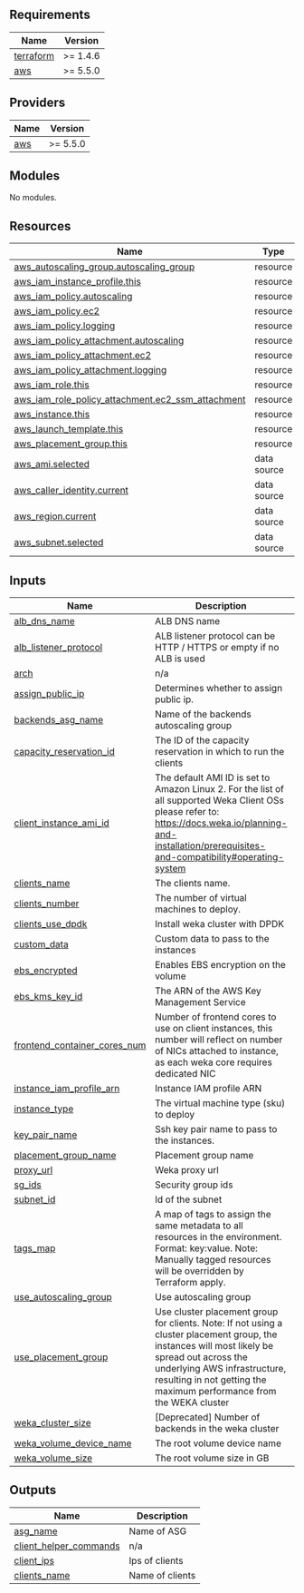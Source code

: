<!-- BEGIN_TF_DOCS -->
## Requirements

| Name | Version |
|------|---------|
| <a name="requirement_terraform"></a> [terraform](#requirement\_terraform) | >= 1.4.6 |
| <a name="requirement_aws"></a> [aws](#requirement\_aws) | >= 5.5.0 |

## Providers

| Name | Version |
|------|---------|
| <a name="provider_aws"></a> [aws](#provider\_aws) | >= 5.5.0 |

## Modules

No modules.

## Resources

| Name | Type |
|------|------|
| [aws_autoscaling_group.autoscaling_group](https://registry.terraform.io/providers/hashicorp/aws/latest/docs/resources/autoscaling_group) | resource |
| [aws_iam_instance_profile.this](https://registry.terraform.io/providers/hashicorp/aws/latest/docs/resources/iam_instance_profile) | resource |
| [aws_iam_policy.autoscaling](https://registry.terraform.io/providers/hashicorp/aws/latest/docs/resources/iam_policy) | resource |
| [aws_iam_policy.ec2](https://registry.terraform.io/providers/hashicorp/aws/latest/docs/resources/iam_policy) | resource |
| [aws_iam_policy.logging](https://registry.terraform.io/providers/hashicorp/aws/latest/docs/resources/iam_policy) | resource |
| [aws_iam_policy_attachment.autoscaling](https://registry.terraform.io/providers/hashicorp/aws/latest/docs/resources/iam_policy_attachment) | resource |
| [aws_iam_policy_attachment.ec2](https://registry.terraform.io/providers/hashicorp/aws/latest/docs/resources/iam_policy_attachment) | resource |
| [aws_iam_policy_attachment.logging](https://registry.terraform.io/providers/hashicorp/aws/latest/docs/resources/iam_policy_attachment) | resource |
| [aws_iam_role.this](https://registry.terraform.io/providers/hashicorp/aws/latest/docs/resources/iam_role) | resource |
| [aws_iam_role_policy_attachment.ec2_ssm_attachment](https://registry.terraform.io/providers/hashicorp/aws/latest/docs/resources/iam_role_policy_attachment) | resource |
| [aws_instance.this](https://registry.terraform.io/providers/hashicorp/aws/latest/docs/resources/instance) | resource |
| [aws_launch_template.this](https://registry.terraform.io/providers/hashicorp/aws/latest/docs/resources/launch_template) | resource |
| [aws_placement_group.this](https://registry.terraform.io/providers/hashicorp/aws/latest/docs/resources/placement_group) | resource |
| [aws_ami.selected](https://registry.terraform.io/providers/hashicorp/aws/latest/docs/data-sources/ami) | data source |
| [aws_caller_identity.current](https://registry.terraform.io/providers/hashicorp/aws/latest/docs/data-sources/caller_identity) | data source |
| [aws_region.current](https://registry.terraform.io/providers/hashicorp/aws/latest/docs/data-sources/region) | data source |
| [aws_subnet.selected](https://registry.terraform.io/providers/hashicorp/aws/latest/docs/data-sources/subnet) | data source |

## Inputs

| Name | Description | Type | Default | Required |
|------|-------------|------|---------|:--------:|
| <a name="input_alb_dns_name"></a> [alb\_dns\_name](#input\_alb\_dns\_name) | ALB DNS name | `string` | `null` | no |
| <a name="input_alb_listener_protocol"></a> [alb\_listener\_protocol](#input\_alb\_listener\_protocol) | ALB listener protocol can be HTTP / HTTPS or empty if no ALB is used | `string` | `""` | no |
| <a name="input_arch"></a> [arch](#input\_arch) | n/a | `string` | `null` | no |
| <a name="input_assign_public_ip"></a> [assign\_public\_ip](#input\_assign\_public\_ip) | Determines whether to assign public ip. | `bool` | `true` | no |
| <a name="input_backends_asg_name"></a> [backends\_asg\_name](#input\_backends\_asg\_name) | Name of the backends autoscaling group | `string` | n/a | yes |
| <a name="input_capacity_reservation_id"></a> [capacity\_reservation\_id](#input\_capacity\_reservation\_id) | The ID of the capacity reservation in which to run the clients | `string` | `null` | no |
| <a name="input_client_instance_ami_id"></a> [client\_instance\_ami\_id](#input\_client\_instance\_ami\_id) | The default AMI ID is set to Amazon Linux 2. For the list of all supported Weka Client OSs please refer to: https://docs.weka.io/planning-and-installation/prerequisites-and-compatibility#operating-system | `string` | `null` | no |
| <a name="input_clients_name"></a> [clients\_name](#input\_clients\_name) | The clients name. | `string` | n/a | yes |
| <a name="input_clients_number"></a> [clients\_number](#input\_clients\_number) | The number of virtual machines to deploy. | `number` | `2` | no |
| <a name="input_clients_use_dpdk"></a> [clients\_use\_dpdk](#input\_clients\_use\_dpdk) | Install weka cluster with DPDK | `bool` | `true` | no |
| <a name="input_custom_data"></a> [custom\_data](#input\_custom\_data) | Custom data to pass to the instances | `string` | `""` | no |
| <a name="input_ebs_encrypted"></a> [ebs\_encrypted](#input\_ebs\_encrypted) | Enables EBS encryption on the volume | `bool` | `true` | no |
| <a name="input_ebs_kms_key_id"></a> [ebs\_kms\_key\_id](#input\_ebs\_kms\_key\_id) | The ARN of the AWS Key Management Service | `string` | `""` | no |
| <a name="input_frontend_container_cores_num"></a> [frontend\_container\_cores\_num](#input\_frontend\_container\_cores\_num) | Number of frontend cores to use on client instances, this number will reflect on number of NICs attached to instance, as each weka core requires dedicated NIC | `number` | `1` | no |
| <a name="input_instance_iam_profile_arn"></a> [instance\_iam\_profile\_arn](#input\_instance\_iam\_profile\_arn) | Instance IAM profile ARN | `string` | n/a | yes |
| <a name="input_instance_type"></a> [instance\_type](#input\_instance\_type) | The virtual machine type (sku) to deploy | `string` | n/a | yes |
| <a name="input_key_pair_name"></a> [key\_pair\_name](#input\_key\_pair\_name) | Ssh key pair name to pass to the instances. | `string` | n/a | yes |
| <a name="input_placement_group_name"></a> [placement\_group\_name](#input\_placement\_group\_name) | Placement group name | `string` | `null` | no |
| <a name="input_proxy_url"></a> [proxy\_url](#input\_proxy\_url) | Weka proxy url | `string` | `""` | no |
| <a name="input_sg_ids"></a> [sg\_ids](#input\_sg\_ids) | Security group ids | `list(string)` | `[]` | no |
| <a name="input_subnet_id"></a> [subnet\_id](#input\_subnet\_id) | Id of the subnet | `string` | n/a | yes |
| <a name="input_tags_map"></a> [tags\_map](#input\_tags\_map) | A map of tags to assign the same metadata to all resources in the environment. Format: key:value. Note: Manually tagged resources will be overridden by Terraform apply. | `map(string)` | `{}` | no |
| <a name="input_use_autoscaling_group"></a> [use\_autoscaling\_group](#input\_use\_autoscaling\_group) | Use autoscaling group | `bool` | `false` | no |
| <a name="input_use_placement_group"></a> [use\_placement\_group](#input\_use\_placement\_group) | Use cluster placement group for clients. Note: If not using a cluster placement group, the instances will most likely be spread out across the underlying AWS infrastructure, resulting in not getting the maximum performance from the WEKA cluster | `bool` | `true` | no |
| <a name="input_weka_cluster_size"></a> [weka\_cluster\_size](#input\_weka\_cluster\_size) | [Deprecated] Number of backends in the weka cluster | `number` | `0` | no |
| <a name="input_weka_volume_device_name"></a> [weka\_volume\_device\_name](#input\_weka\_volume\_device\_name) | The root volume device name | `string` | `"/dev/xvda"` | no |
| <a name="input_weka_volume_size"></a> [weka\_volume\_size](#input\_weka\_volume\_size) | The root volume size in GB | `number` | `48` | no |

## Outputs

| Name | Description |
|------|-------------|
| <a name="output_asg_name"></a> [asg\_name](#output\_asg\_name) | Name of ASG |
| <a name="output_client_helper_commands"></a> [client\_helper\_commands](#output\_client\_helper\_commands) | n/a |
| <a name="output_client_ips"></a> [client\_ips](#output\_client\_ips) | Ips of clients |
| <a name="output_clients_name"></a> [clients\_name](#output\_clients\_name) | Name of clients |
<!-- END_TF_DOCS -->
